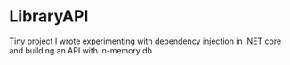 # LibraryAPI
Tiny project I wrote experimenting with dependency injection in .NET core and building an API with in-memory db
